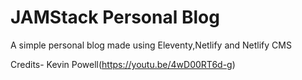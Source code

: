# JAMStack Personal Blog

A simple personal blog made using Eleventy,Netlify and Netlify CMS

Credits- Kevin Powell(https://youtu.be/4wD00RT6d-g) 
